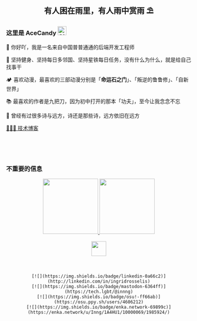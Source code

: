 <h2 align="center">有人困在雨里，有人雨中赏雨 ⛱</h2>

### 这里是 AceCandy <image src="https://github.com/RoyRao2333/royrao2333/raw/main/assets/68747470733a2f2f71706c7573706963747572652e6f73732d636e2d6265696a696e672e616c6979756e63732e636f6d2f364c6a6a51412f48692e676966.gif" alt="GIF" width="24px" />

🙍 你好吖，我是一名来自中国普普通通的后端开发工程师

🐌 坚持健身、坚持每日多邻国、坚持星铁每日任务，没有什么为什么，就是给自己找事干

🏕️ 喜欢动漫，最喜欢的三部动漫分别是「**命运石之门**」、「叛逆的鲁鲁修」、「自新世界」

📚 最喜欢的作者是九把刀，因为初中打开的那本「功夫」，至今让我念念不忘

🌋 曾经有过很多诗与远方，诗还是那些诗，远方依旧在远方

<a href="https://royrao2333.github.io/blog">🧑🏻‍💻 技术博客</a>

<br>
<br>
<br>

### 不重要的信息
<div align="center">
    <a href="#">
        <image src="https://github-readme-stats.zohan.tech/api/top-langs/?username=AceCandy&layout=compact" height="150px" />
        <image src="https://github-readme-stats.zohan.tech/api?username=AceCandy&include_all_commits=true&count_private=true&show_icons=true&theme=buefy" height="150px" />
    </a>
    <br><br>
    <img src="https://raw.githubusercontent.com/innng/innng/master/assets/kyubey.gif" height="40" />
    <br><br><br>
        
    [![](https://img.shields.io/badge/linkedin-0a66c2)](http://linkedin.com/in/ingridrosselis)
    [![](https://img.shields.io/badge/mastodon-6364ff)](https://tech.lgbt/@innng)
    [![](https://img.shields.io/badge/osu!-ff66ab)](https://osu.ppy.sh/users/4606212)
    [![](https://img.shields.io/badge/enka.network-69899c)](https://enka.network/u/Inng/1A4HU1/10000069/1985924/)
</div>
